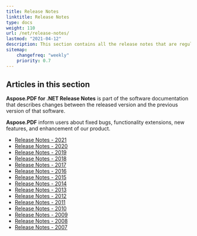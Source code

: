 ```yaml
---
title: Release Notes
linktitle: Release Notes
type: docs
weight: 110
url: /net/release-notes/
lastmod: "2021-04-12"
description: This section contains all the release notes that are regularly published and updated by the Aspose.PDF library.
sitemap:
    changefreq: "weekly"
    priority: 0.7
---
```


## Articles in this section

**Aspose.PDF for .NET Release Notes** is part of the software documentation that describes changes between the released version and the previous version of that software.

**Aspose.PDF** inform users about fixed bugs, functionality extensions, new features, and enhancement of our product.

- [Release Notes - 2021](/pdf/net/release-notes-2021/)
- [Release Notes - 2020](/pdf/net/release-notes-2020/)
- [Release Notes - 2019](/pdf/net/release-notes-2019/)
- [Release Notes - 2018](/pdf/net/release-notes-2018/)
- [Release Notes - 2017](/pdf/net/release-notes-2017/)
- [Release Notes - 2016](/pdf/net/release-notes-2016/)
- [Release Notes - 2015](/pdf/net/release-notes-2015/)
- [Release Notes - 2014](/pdf/net/release-notes-2014/)
- [Release Notes - 2013](/pdf/net/release-notes-2013/)
- [Release Notes - 2012](/pdf/net/release-notes-2012/)
- [Release Notes - 2011](/pdf/net/release-notes-2011/)
- [Release Notes - 2010](/pdf/net/release-notes-2010/)
- [Release Notes - 2009](/pdf/net/release-notes-2009/)
- [Release Notes - 2008](/pdf/net/release-notes-2008/)
- [Release Notes - 2007](/pdf/net/release-notes-2007/)

